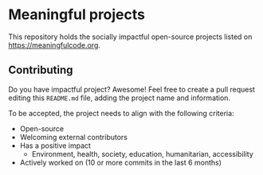 # Meaningful projects

This repository holds the socially impactful open-source projects listed on https://meaningfulcode.org.

## Contributing

Do you have impactful project? Awesome! Feel free to create a pull request editing this `README.md` file, adding the project name and information.

To be accepted, the project needs to align with the following criteria:

- Open-source
- Welcoming external contributors
- Has a positive impact
  - Environment, health, society, education, humanitarian, accessibility
- Actively worked on (10 or more commits in the last 6 months)
